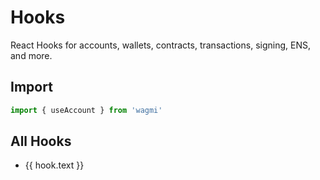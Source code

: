 <script setup>
import { getSidebar } from '../.vitepress/sidebar'

const hooks = getSidebar()['/react']
  .find(x => x.text === 'API').items
  .find(x => x.link === '/react/hooks').items
  .sort((a, b) => a.text.localeCompare(b.text))
</script>

# Hooks

React Hooks for accounts, wallets, contracts, transactions, signing, ENS, and more.

## Import

```ts
import { useAccount } from 'wagmi'
```

## All Hooks

<ul>
  <li v-for="hook of hooks">
    <a :href="hook.link">{{ hook.text }}</a>
  </li>
</ul>
